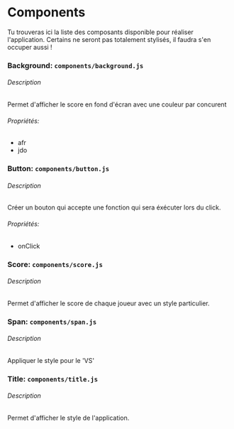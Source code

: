 # Components

Tu trouveras ici la liste des composants disponible pour réaliser l'application. Certains ne seront pas totalement stylisés, il faudra s'en occuper aussi !

### Background: `components/background.js`

###### Description

Permet d'afficher le score en fond d'écran avec une couleur par concurent

###### Propriétés:

* afr
* jdo

### Button: `components/button.js`

###### Description

Créer un bouton qui accepte une fonction qui sera éxécuter lors du click.

###### Propriétés:

* onClick

### Score: `components/score.js`

###### Description

Permet d'afficher le score de chaque joueur avec un style particulier.

### Span: `components/span.js`

###### Description

Appliquer le style pour le 'VS'

### Title: `components/title.js`

###### Description

Permet d'afficher le style de l'application.

